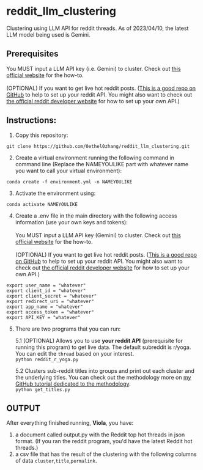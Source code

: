# reddit_llm_clustering
Clustering using LLM API for reddit threads.
As of 2023/04/10, the latest LLM model being used is Gemini.

## Prerequisites
You MUST input a LLM API key (i.e. Gemini) to cluster. Check out [this official website](https://ai.google.dev/?gad_source=1&gclid=CjwKCAjw8diwBhAbEiwA7i_sJZLCB0xID1tawREFrEBdVmAftMUKdaKT7N-vFo2-1umEFBzgtAc0txoCEmEQAvD_BwE) for the how-to.<br>
<br>
(OPTIONAL) If you want to get live hot reddit posts. ([This is a good repo on GitHub](https://rymur.github.io/) to help to set up your reddit API. You might also want to check out [the official reddit developer website](https://www.reddit.com/wiki/api/) for how to set up your own API.)<br>

## Instructions:

1. Copy this repository:

  `git clone https://github.com/0ethel0zhang/reddit_llm_clustering.git`

2. Create a virtual environment running the following command in command line (Replace the NAMEYOULIKE part with whatever name you want to call your virtual environment):

  `conda create -f environment.yml -n NAMEYOULIKE`

3. Activate the environment using:

  `conda activate NAMEYOULIKE`

4. Create a .env file in the main directory with the following access information (use your own keys and tokens): <br>
   <br>
   You MUST input a LLM API key (Gemini) to cluster. Check out [this official website](https://ai.google.dev/?gad_source=1&gclid=CjwKCAjw8diwBhAbEiwA7i_sJZLCB0xID1tawREFrEBdVmAftMUKdaKT7N-vFo2-1umEFBzgtAc0txoCEmEQAvD_BwE) for the how-to.<br>
   <br>
   (OPTIONAL) If you want to get live hot reddit posts.    ([This is a good repo on GitHub](https://rymur.github.io/) to help to set up your reddit API. You might also want to check out [the official reddit developer website](https://www.reddit.com/wiki/api/) for how to set up your own API.)<br>

  `export user_name = "whatever"`<br>
	`export client_id = "whatever"`<br>
	`export client_secret = "whatever"`<br>
	`export redirect_uri = "whatever"`<br>
	`export app_name = "whatever"`<br>
  `export access_token = "whatever"`<br>
  `export API_KEY = "whatever"`<br>

5. There are two programs that you can run:

   5.1 (OPTIONAL) Allows you to use **your reddit API** (prerequisite for running this program) to get live data. The default subreddit is r/yoga. You can edit the `thread` based on your interest.<br>
   `python reddit_r_yoga.py`
  
   5.2 Clusters sub-reddit titles into groups and print out each cluster and the underlying titles. You can check out the methodology more on [my GitHub tutorial dedicated to the methodology](https://github.com/0ethel0zhang/quantcon2022).<br>
   `python get_titles.py`
  
## OUTPUT
After everything finished running, **Viola**, you have:
  1) a document called output.py with the Reddit top hot threads in json format. (If you ran the reddit program, you'd have the latest Reddit hot threads.)
  2) a csv file that has the result of the clustering with the following columns of data `cluster`,`title`,`permalink`.
